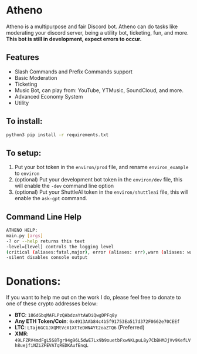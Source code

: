 # Atheno
Atheno is a multipurpose and fair Discord bot. Atheno can do tasks like moderating your discord server, being a utility bot, ticketing, fun, and more.
 **This bot is still in development, expect errors to occur.**
## Features
* Slash Commands and Prefix Commands support
* Basic Moderation
* Ticketing
* Music Bot, can play from: YouTube, YTMusic, SoundCloud, and more.
* Advanced Economy System
* Utility

## To install:
```bash
python3 pip install -r requirements.txt
```

## To setup:
1. Put your bot token in the `environ/prod` file, and rename `environ_example` to `environ`
2. (optional) Put your development bot token in the `environ/dev` file, this will enable the `-dev` command line option
3. (optional) Put your ShuttleAI token in the `environ/shuttleai` file, this will enable the `ask-gpt` command.

## Command Line Help
```bash
ATHENO HELP:
main.py [args]
-? or --help returns this text
-level=[level] controls the logging level
(critical (aliases:fatal,major), error (aliases: err),warn (aliases: warning),info (aliases: information),debug (alises:verbose))
-silent disables console output
```

# Donations:
If you want to help me out on the work I do, please feel free to donate to one of these crypto addresses below:
* **BTC**: `186dGbqMAFLPzQAbdzaYtAWDiQwgDPFq8y`
* **Any ETH Token/Coin**: `0x4913AAb84c4b5f91753Ea517d372F0662e70CEEf`
* **LTC**: `LTaj6GCGJXQMtVcX1XtTeDWN4Yt2oaZTQ6` (Preferred)
* **XMR**: `49LFZRV4mdFgL5S8Tgr94g96L5dwE7Lx9b9ouetbFxwNKLpuL8y7CbBHMJjVv9KefLVh8uejfiNZiZFEVATqREDKAufEnqL`